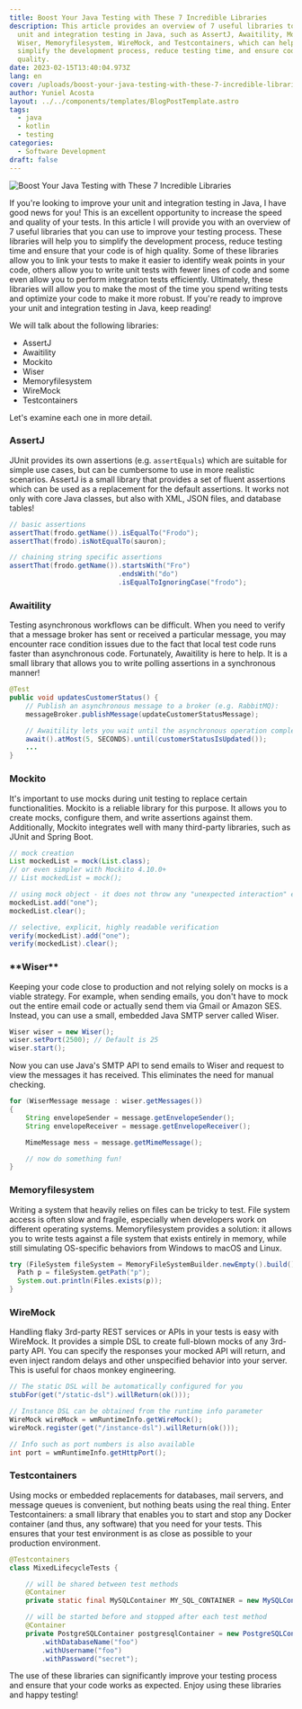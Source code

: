 ```yaml
---
title: Boost Your Java Testing with These 7 Incredible Libraries
description: This article provides an overview of 7 useful libraries to improve
  unit and integration testing in Java, such as AssertJ, Awaitility, Mockito,
  Wiser, Memoryfilesystem, WireMock, and Testcontainers, which can help to
  simplify the development process, reduce testing time, and ensure code
  quality.
date: 2023-02-15T13:40:04.973Z
lang: en
cover: /uploads/boost-your-java-testing-with-these-7-incredible-libraries.gif
author: Yuniel Acosta
layout: ../../components/templates/BlogPostTemplate.astro
tags:
  - java
  - kotlin
  - testing
categories:
  - Software Development
draft: false
---
```


![Boost Your Java Testing with These 7 Incredible Libraries](/uploads/boost-your-java-testing-with-these-7-incredible-libraries.gif 'Boost Your Java Testing with These 7 Incredible Libraries')

If you're looking to improve your unit and integration testing in Java, I have good news for you! This is an excellent opportunity to increase the speed and quality of your tests. In this article I will provide you with an overview of 7 useful libraries that you can use to improve your testing process. These libraries will help you to simplify the development process, reduce testing time and ensure that your code is of high quality. Some of these libraries allow you to link your tests to make it easier to identify weak points in your code, others allow you to write unit tests with fewer lines of code and some even allow you to perform integration tests efficiently. Ultimately, these libraries will allow you to make the most of the time you spend writing tests and optimize your code to make it more robust. If you're ready to improve your unit and integration testing in Java, keep reading!

We will talk about the following libraries:

- AssertJ
- Awaitility
- Mockito
- Wiser
- Memoryfilesystem
- WireMock
- Testcontainers

Let's examine each one in more detail.

### AssertJ

JUnit provides its own assertions (e.g. `assertEquals`) which are suitable for simple use cases, but can be cumbersome to use in more realistic scenarios. AssertJ is a small library that provides a set of fluent assertions which can be used as a replacement for the default assertions. It works not only with core Java classes, but also with XML, JSON files, and database tables!

```java
// basic assertions
assertThat(frodo.getName()).isEqualTo("Frodo");
assertThat(frodo).isNotEqualTo(sauron);

// chaining string specific assertions
assertThat(frodo.getName()).startsWith("Fro")
                           .endsWith("do")
                           .isEqualToIgnoringCase("frodo");
```

### Awaitility

Testing asynchronous workflows can be difficult. When you need to verify that a message broker has sent or received a particular message, you may encounter race condition issues due to the fact that local test code runs faster than asynchronous code. Fortunately, Awaitility is here to help. It is a small library that allows you to write polling assertions in a synchronous manner!

```java
@Test
public void updatesCustomerStatus() {
    // Publish an asynchronous message to a broker (e.g. RabbitMQ):
    messageBroker.publishMessage(updateCustomerStatusMessage);

    // Awaitility lets you wait until the asynchronous operation completes:
    await().atMost(5, SECONDS).until(customerStatusIsUpdated());
    ...
}
```

### Mockito

It's important to use mocks during unit testing to replace certain functionalities. Mockito is a reliable library for this purpose. It allows you to create mocks, configure them, and write assertions against them. Additionally, Mockito integrates well with many third-party libraries, such as JUnit and Spring Boot.

```java
// mock creation
List mockedList = mock(List.class);
// or even simpler with Mockito 4.10.0+
// List mockedList = mock();

// using mock object - it does not throw any "unexpected interaction" exception
mockedList.add("one");
mockedList.clear();

// selective, explicit, highly readable verification
verify(mockedList).add("one");
verify(mockedList).clear();
```

### \***\*Wiser\*\***

Keeping your code close to production and not relying solely on mocks is a viable strategy. For example, when sending emails, you don't have to mock out the entire email code or actually send them via Gmail or Amazon SES. Instead, you can use a small, embedded Java SMTP server called Wiser.

```java
Wiser wiser = new Wiser();
wiser.setPort(2500); // Default is 25
wiser.start();
```

Now you can use Java's SMTP API to send emails to Wiser and request to view the messages it has received. This eliminates the need for manual checking.

```java
for (WiserMessage message : wiser.getMessages())
{
	String envelopeSender = message.getEnvelopeSender();
	String envelopeReceiver = message.getEnvelopeReceiver();

	MimeMessage mess = message.getMimeMessage();

	// now do something fun!
}
```

### Memoryfilesystem

Writing a system that heavily relies on files can be tricky to test. File system access is often slow and fragile, especially when developers work on different operating systems. Memoryfilesystem provides a solution: it allows you to write tests against a file system that exists entirely in memory, while still simulating OS-specific behaviors from Windows to macOS and Linux.

```java
try (FileSystem fileSystem = MemoryFileSystemBuilder.newEmpty().build()) {
  Path p = fileSystem.getPath("p");
  System.out.println(Files.exists(p));
}
```

### WireMock

Handling flaky 3rd-party REST services or APIs in your tests is easy with WireMock. It provides a simple DSL to create full-blown mocks of any 3rd-party API. You can specify the responses your mocked API will return, and even inject random delays and other unspecified behavior into your server. This is useful for chaos monkey engineering.

```java
// The static DSL will be automatically configured for you
stubFor(get("/static-dsl").willReturn(ok()));

// Instance DSL can be obtained from the runtime info parameter
WireMock wireMock = wmRuntimeInfo.getWireMock();
wireMock.register(get("/instance-dsl").willReturn(ok()));

// Info such as port numbers is also available
int port = wmRuntimeInfo.getHttpPort();
```

### Testcontainers

Using mocks or embedded replacements for databases, mail servers, and message queues is convenient, but nothing beats using the real thing. Enter Testcontainers: a small library that enables you to start and stop any Docker container (and thus, any software) that you need for your tests. This ensures that your test environment is as close as possible to your production environment.

```java
@Testcontainers
class MixedLifecycleTests {

    // will be shared between test methods
    @Container
    private static final MySQLContainer MY_SQL_CONTAINER = new MySQLContainer();

    // will be started before and stopped after each test method
    @Container
    private PostgreSQLContainer postgresqlContainer = new PostgreSQLContainer()
        .withDatabaseName("foo")
        .withUsername("foo")
        .withPassword("secret");
```

The use of these libraries can significantly improve your testing process and ensure that your code works as expected. Enjoy using these libraries and happy testing!
